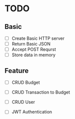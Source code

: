 # TODO

## Basic
- [ ] Create Basic HTTP server
- [ ] Return Basic JSON
- [ ] Accept POST Requrst
- [ ] Store data in memory

## Feature
- [ ] CRUD Budget
- [ ] CRUD Transaction to Budget
- [ ] CRUD User
- [ ] JWT Authentication

